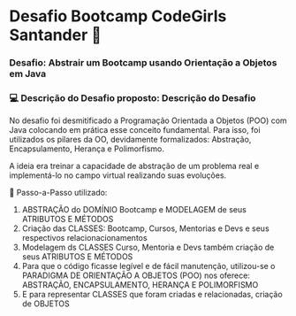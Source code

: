 # Desafio Bootcamp CodeGirls Santander :girl:

### Desafio: Abstrair um Bootcamp usando Orientação a Objetos em Java

### :computer: Descrição do Desafio proposto: Descrição do Desafio 
No desafio foi desmitificado a Programação Orientada a Objetos (POO) com Java colocando em prática esse conceito fundamental. 
Para isso, foi utilizados os pilares da OO, devidamente formalizados: Abstração, Encapsulamento, Herança e Polimorfismo.

A ideia era treinar a capacidade de abstração de um problema real e implementá-lo no campo virtual realizando suas evoluções.

👣 Passo-a-Passo utilizado: 
1. ABSTRAÇÃO do DOMÍNIO Bootcamp e MODELAGEM de seus ATRIBUTOS E MÉTODOS
2. Criação das CLASSES: Bootcamp, Cursos, Mentorias e Devs e seus respectivos relacionacionamentos
3. Modelagem ds CLASSES Curso, Mentoria e Devs também criação de seus ATRIBUTOS E MÉTODOS
4. Para que o código ficasse legível e de fácil manutenção, utilizou-se o PARADIGMA DE ORIENTAÇÃO A OBJETOS (POO) nos oferece: ABSTRAÇÃO, ENCAPSULAMENTO, HERANÇA E POLIMORFISMO
5. E para representar CLASSES que foram criadas e relacionadas, criação de OBJETOS

